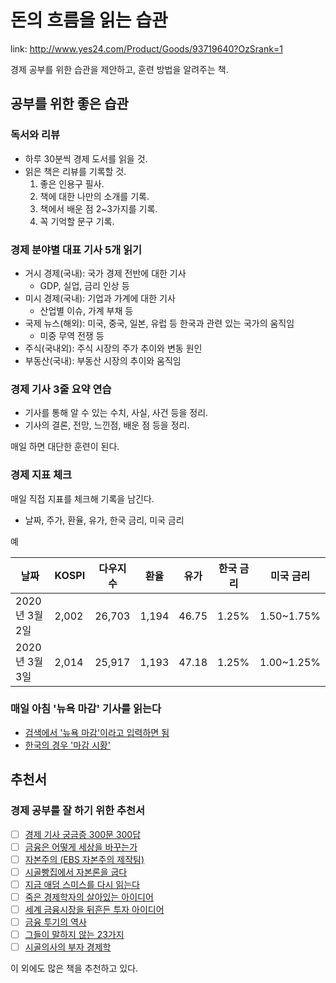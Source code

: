 # 돈의 흐름을 읽는 습관

link: http://www.yes24.com/Product/Goods/93719640?OzSrank=1

경제 공부를 위한 습관을 제안하고, 훈련 방법을 알려주는 책.

## 공부를 위한 좋은 습관

### 독서와 리뷰

- 하루 30분씩 경제 도서를 읽을 것.
- 읽은 책은 리뷰를 기록할 것.
    1. 좋은 인용구 필사.
    2. 책에 대한 나만의 소개를 기록.
    3. 책에서 배운 점 2~3가지를 기록.
    4. 꼭 기억할 문구 기록.

### 경제 분야별 대표 기사 5개 읽기

- 거시 경제(국내): 국가 경제 전반에 대한 기사
    - GDP, 실업, 금리 인상 등
- 미시 경제(국내): 기업과 가계에 대한 기사
    - 산업별 이슈, 가계 부채 등
- 국제 뉴스(해외): 미국, 중국, 일본, 유럽 등 한국과 관련 있는 국가의 움직임
    - 미중 무역 전쟁 등
- 주식(국내외): 주식 시장의 주가 추이와 변동 원인
- 부동산(국내): 부동산 시장의 추이와 움직임

### 경제 기사 3줄 요약 연습

- 기사를 통해 알 수 있는 수치, 사실, 사건 등을 정리.
- 기사의 결론, 전망, 느낀점, 배운 점 등을 정리.

매일 하면 대단한 훈련이 된다.

### 경제 지표 체크

매일 직접 지표를 체크해 기록을 남긴다.

- 날짜, 주가, 환율, 유가, 한국 금리, 미국 금리

예

| 날짜           | KOSPI | 다우지수 | 환율  | 유가  | 한국 금리 | 미국 금리  |
|----------------|-------|----------|-------|-------|-----------|------------|
| 2020년 3월 2일 | 2,002 | 26,703   | 1,194 | 46.75 | 1.25%     | 1.50~1.75% |
| 2020년 3월 3일 | 2,014 | 25,917   | 1,193 | 47.18 | 1.25%     | 1.00~1.25% |

### 매일 아침 '뉴욕 마감' 기사를 읽는다

- [검색에서 '뉴욕 마감'이라고 입력하면 됨]( https://www.google.com/search?q=%EB%89%B4%EC%9A%95+%EB%A7%88%EA%B0%90 )
- [한국의 경우 '마감 시황']( https://www.google.com/search?q=%EB%A7%88%EA%B0%90+%EC%8B%9C%ED%99%A9 )

## 추천서
### 경제 공부를 잘 하기 위한 추천서

- [ ] [경제 기사 궁금증 300문 300답]( http://www.yes24.com/Product/Goods/84936246?OzSrank=1 )
- [ ] [금융은 어떻게 세상을 바꾸는가]( http://www.yes24.com/Product/Goods/13781659?OzSrank=1 )
- [ ] [자본주의 (EBS 자본주의 제작팀)]( http://www.yes24.com/Product/Goods/11081680?OzSrank=1 )
- [ ] [시골빵집에서 자본론을 굽다]( http://www.yes24.com/Product/Goods/13272439?OzSrank=1 )
- [ ] [지금 애덤 스미스를 다시 읽는다]( http://www.yes24.com/Product/Goods/4457883?OzSrank=1 )
- [ ] [죽은 경제학자의 살아있는 아이디어]( http://www.yes24.com/Product/Goods/3528522?OzSrank=1 )
- [ ] [세계 금융시장을 뒤흔든 투자 아이디어]( http://www.yes24.com/Product/Goods/2509973?OzSrank=1 )
- [ ] [금융 투기의 역사]( http://www.yes24.com/Product/Goods/91891996?OzSrank=1 )
- [ ] [그들이 말하지 않는 23가지]( http://www.yes24.com/Product/Goods/4242688?OzSrank=1 )
- [ ] [시골의사의 부자 경제학]( http://www.yes24.com/Product/Goods/5791628?OzSrank=1 )

이 외에도 많은 책을 추천하고 있다.

